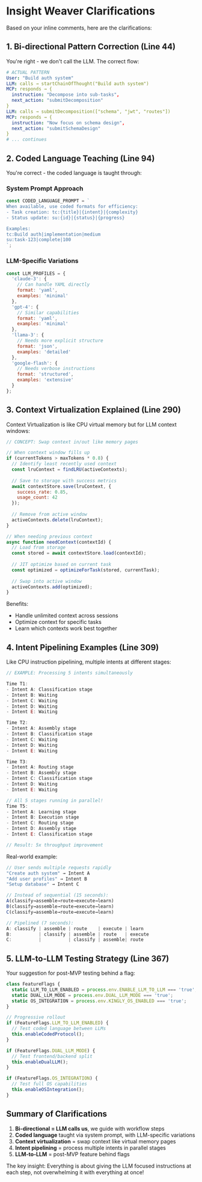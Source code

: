 # Insight Weaver Clarifications

Based on your inline comments, here are the clarifications:

## 1. Bi-directional Pattern Correction (Line 44)

You're right - we don't call the LLM. The correct flow:

```yaml
# ACTUAL PATTERN
User: "Build auth system"
LLM: calls → startChainOfThought("Build auth system")
MCP: responds → {
  instruction: "Decompose into sub-tasks",
  next_action: "submitDecomposition"
}
LLM: calls → submitDecomposition(["schema", "jwt", "routes"])
MCP: responds → {
  instruction: "Now focus on schema design",
  next_action: "submitSchemaDesign"
}
# ... continues
```

## 2. Coded Language Teaching (Line 94)

You're correct - the coded language is taught through:

### System Prompt Approach
```javascript
const CODED_LANGUAGE_PROMPT = `
When available, use coded formats for efficiency:
- Task creation: tc:{title}|{intent}|{complexity}
- Status update: su:{id}|{status}|{progress}

Examples:
tc:Build auth|implementation|medium
su:task-123|complete|100
`;
```

### LLM-Specific Variations
```javascript
const LLM_PROFILES = {
  'claude-3': {
    // Can handle YAML directly
    format: 'yaml',
    examples: 'minimal'
  },
  'gpt-4': {
    // Similar capabilities
    format: 'yaml',
    examples: 'minimal'
  },
  'llama-3': {
    // Needs more explicit structure
    format: 'json',
    examples: 'detailed'
  },
  'google-flash': {
    // Needs verbose instructions
    format: 'structured',
    examples: 'extensive'
  }
};
```

## 3. Context Virtualization Explained (Line 290)

Context Virtualization is like CPU virtual memory but for LLM context windows:

```javascript
// CONCEPT: Swap context in/out like memory pages

// When context window fills up
if (currentTokens > maxTokens * 0.8) {
  // Identify least recently used context
  const lruContext = findLRU(activeContexts);
  
  // Save to storage with success metrics
  await contextStore.save(lruContext, {
    success_rate: 0.85,
    usage_count: 42
  });
  
  // Remove from active window
  activeContexts.delete(lruContext);
}

// When needing previous context
async function needContext(contextId) {
  // Load from storage
  const stored = await contextStore.load(contextId);
  
  // JIT optimize based on current task
  const optimized = optimizeForTask(stored, currentTask);
  
  // Swap into active window
  activeContexts.add(optimized);
}
```

Benefits:
- Handle unlimited context across sessions
- Optimize context for specific tasks
- Learn which contexts work best together

## 4. Intent Pipelining Examples (Line 309)

Like CPU instruction pipelining, multiple intents at different stages:

```javascript
// EXAMPLE: Processing 5 intents simultaneously

Time T1:
- Intent A: Classification stage
- Intent B: Waiting
- Intent C: Waiting
- Intent D: Waiting
- Intent E: Waiting

Time T2:
- Intent A: Assembly stage
- Intent B: Classification stage
- Intent C: Waiting
- Intent D: Waiting
- Intent E: Waiting

Time T3:
- Intent A: Routing stage
- Intent B: Assembly stage
- Intent C: Classification stage
- Intent D: Waiting
- Intent E: Waiting

// All 5 stages running in parallel!
Time T5:
- Intent A: Learning stage
- Intent B: Execution stage
- Intent C: Routing stage
- Intent D: Assembly stage
- Intent E: Classification stage

// Result: 5x throughput improvement
```

Real-world example:
```javascript
// User sends multiple requests rapidly
"Create auth system" → Intent A
"Add user profiles" → Intent B
"Setup database" → Intent C

// Instead of sequential (15 seconds):
A(classify→assemble→route→execute→learn)
B(classify→assemble→route→execute→learn)  
C(classify→assemble→route→execute→learn)

// Pipelined (7 seconds):
A: classify | assemble | route    | execute | learn
B:          | classify | assemble | route   | execute
C:          |          | classify | assemble| route
```

## 5. LLM-to-LLM Testing Strategy (Line 367)

Your suggestion for post-MVP testing behind a flag:

```javascript
class FeatureFlags {
  static LLM_TO_LLM_ENABLED = process.env.ENABLE_LLM_TO_LLM === 'true';
  static DUAL_LLM_MODE = process.env.DUAL_LLM_MODE === 'true';
  static OS_INTEGRATION = process.env.KINGLY_OS_ENABLED === 'true';
}

// Progressive rollout
if (FeatureFlags.LLM_TO_LLM_ENABLED) {
  // Test coded language between LLMs
  this.enableCodedProtocol();
}

if (FeatureFlags.DUAL_LLM_MODE) {
  // Test frontend/backend split
  this.enableDualLLM();
}

if (FeatureFlags.OS_INTEGRATION) {
  // Test full OS capabilities
  this.enableOSIntegration();
}
```

## Summary of Clarifications

1. **Bi-directional = LLM calls us**, we guide with workflow steps
2. **Coded language** taught via system prompt, with LLM-specific variations
3. **Context virtualization** = swap context like virtual memory pages
4. **Intent pipelining** = process multiple intents in parallel stages
5. **LLM-to-LLM** = post-MVP feature behind flags

The key insight: Everything is about giving the LLM focused instructions at each step, not overwhelming it with everything at once!